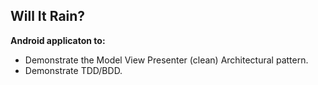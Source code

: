 Will It Rain?
----

**Android applicaton to:**

- Demonstrate the Model View Presenter (clean) Architectural pattern.
- Demonstrate TDD/BDD.